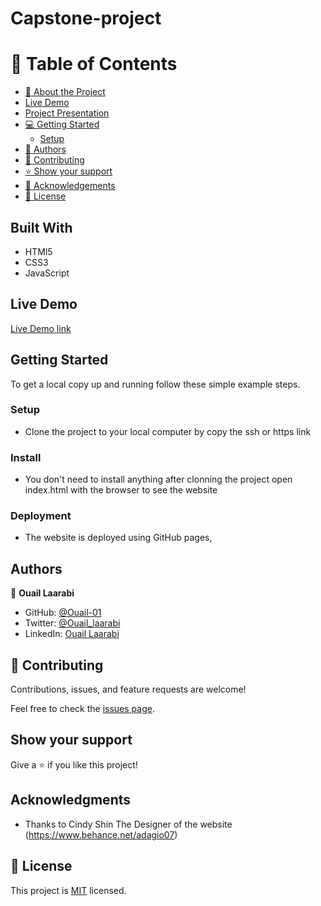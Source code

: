 # Capstone-project
<a name="readme-top"></a>


<!-- TABLE OF CONTENTS -->

# 📗 Table of Contents

- [📖 About the Project](#about-project)
- [Live Demo](#live-demo)
- [Project Presentation](#project-presentation)  
- [💻 Getting Started](#getting-started)
  - [Setup](#setup)
- [👥 Authors](#authors)
- [🤝 Contributing](#contributing)
- [⭐️ Show your support](#support)
- [🙏 Acknowledgements](#acknowledgements)
- [📝 License](#license)


## Built With

- HTMl5
- CSS3
- JavaScript

## Live Demo

[Live Demo link ]()


## Getting Started

To get a local copy up and running follow these simple example steps.

### Setup

- Clone the project to your local computer by copy the ssh or https link

### Install
- You don't need to install anything after clonning  the project open index.html with the browser to see the website

### Deployment

- The website is deployed using GitHub pages,


## Authors

👤 **Ouail Laarabi**

- GitHub: [@Ouail-01](https://github.com/Ouail-01?tab=overview&from=2023-01-01&to=2023-01-02)
- Twitter: [@Ouail_laarabi](https://twitter.com/Ouail_Laarabi)
- LinkedIn: [Ouail Laarabi](https://www.linkedin.com/in/ouail-laarabi-53203b250/)


## 🤝 Contributing

Contributions, issues, and feature requests are welcome!

Feel free to check the [issues page](https://github.com/Ouail-01/Capstone_Project/issues).

## Show your support

Give a ⭐️ if you like this project!

## Acknowledgments

- Thanks to Cindy Shin The Designer of the website (https://www.behance.net/adagio07)

## 📝 License

This project is [MIT]() licensed.
